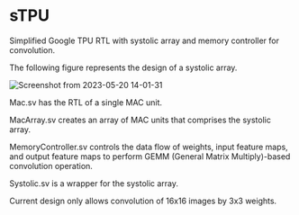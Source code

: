 # sTPU
Simplified Google TPU RTL with systolic array and memory controller for convolution.

The following figure represents the design of a systolic array.

![Screenshot from 2023-05-20 14-01-31](https://github.com/Sequner/sTPU/assets/47627472/db972131-1947-48d0-af3e-55422057f5cc)

Mac.sv has the RTL of a single MAC unit.

MacArray.sv creates an array of MAC units that comprises the systolic array.

MemoryController.sv controls the data flow of weights, input feature maps, and output feature maps to perform GEMM (General Matrix Multiply)-based convolution operation.

Systolic.sv is a wrapper for the systolic array.

Current design only allows convolution of 16x16 images by 3x3 weights.
